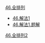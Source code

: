 

[46.全排列](https://leetcode-cn.com/problems/permutations/submissions/)
  - [46.解法1](https://leetcode-cn.com/submissions/detail/21729761/)
  - [46.解法1.题解](https://leetcode-cn.com/problems/permutations/solution/hui-su-jie-quan-pai-lie-wen-ti-tu-jie-by-annika/)

[46.全排列2](https://leetcode-cn.com/problems/permutations-ii/)
